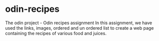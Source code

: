 # odin-recipes
The odin project  - Odin recipes assignment
In this assignment, we have used the links, images, ordered and un ordered list to create a web page containing the recipes of various food and juices.
